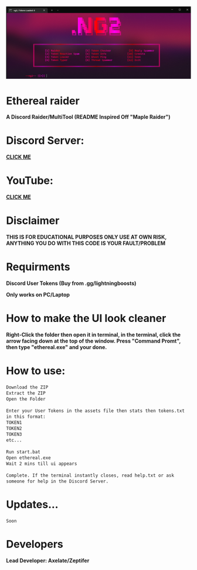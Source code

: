 ![image](https://github.com/ng2yung/ng2-raider/blob/main/ng2.png?raw=true)
# Ethereal raider
**A Discord Raider/MultiTool (README Inspired Off "Maple Raider")**

# Discord Server:
**[CLICK ME](https://discord.gg/jqVY8RYxeF)**

# YouTube:
**[CLICK ME]([[[https://www.youtube.com/@ng2_toolz](https://www.youtube.com/channel/UCYAwrkRTmVI7o6rODt6Oj7Q)](https://www.youtube.com/channel/UCYAwrkRTmVI7o6rODt6Oj7Q)](https://www.youtube.com/channel/UCYAwrkRTmVI7o6rODt6Oj7Q))**

# Disclaimer
**THIS IS FOR EDUCATIONAL PURPOSES ONLY USE AT OWN RISK, ANYTHING YOU DO WITH THIS CODE IS YOUR FAULT/PROBLEM**

# Requirments
**Discord User Tokens (Buy from .gg/lightningboosts)**

**Only works on PC/Laptop**

# How to make the UI look cleaner
**Right-Click the folder then open it in terminal, in the terminal, click the arrow facing down at the top of the window. Press "Command Promt", then type "ethereal.exe" and your done.**

# How to use:
```
Download the ZIP
Extract the ZIP
Open the Folder

Enter your User Tokens in the assets file then stats then tokens.txt in this format:
TOKEN1
TOKEN2
TOKEN3
etc...

Run start.bat
Open ethereal.exe
Wait 2 mins till ui appears

Complete. If the terminal instantly closes, read help.txt or ask someone for help in the Discord Server.
```



# Updates...
```
Soon
```


# Developers
**Lead Developer: Axelate/Zeptifer**



